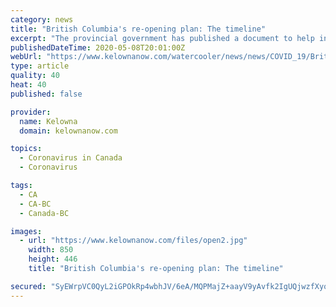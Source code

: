 ```yaml
---
category: news
title: "British Columbia's re-opening plan: The timeline"
excerpt: "The provincial government has published a document to help inform residents of how and when COVID-19 restrictions will be eased."
publishedDateTime: 2020-05-08T20:01:00Z
webUrl: "https://www.kelownanow.com/watercooler/news/news/COVID_19/British_Columbia_s_re_opening_plan_The_timeline/"
type: article
quality: 40
heat: 40
published: false

provider:
  name: Kelowna
  domain: kelownanow.com

topics:
  - Coronavirus in Canada
  - Coronavirus

tags:
  - CA
  - CA-BC
  - Canada-BC

images:
  - url: "https://www.kelownanow.com/files/open2.jpg"
    width: 850
    height: 446
    title: "British Columbia's re-opening plan: The timeline"

secured: "SyEWrpVC0QyL2iGPOkRp4wbhJV/6eA/MQPMajZ+aayV9yAvfk2IgUQjwzfXyo+t5Q76bb5wwFO949722v+F/tuxONshR8mPIsMaZTn9wGwYk1arkHNXKiQGyMyLUgHqAE4f7AI7UhadafGwqHpX9wOk2UP/MEMIUSUyMGCuDL7FOHg5cpVF4/D6zOWz1y5rSb8ekqpKyhLhUfMkZnh8noWUp0c1dYYAFPZFAyQVAq01+aBLwNlbd34QPPLhWHOEiIPVPn4p/DCUqdT/Kr/08zX/Y60gx0GhfvJ9uip6Ql+IMOSSyGjFDj7vOFURK5tlZ;7u68MH5kcBBOiYxZ5TRIaQ=="
---
```


